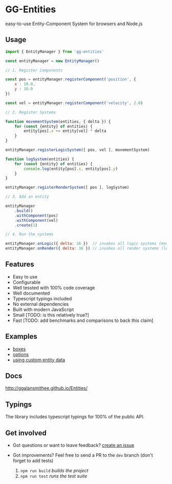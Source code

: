 # GG-Entities

easy-to-use Entity-Component System for browsers and Node.js

## Usage

```javascript
import { EntityManager } from 'gg-entities'

const entityManager = new EntityManager()

// 1. Register Components

const pos = entityManager.registerComponent('position', {
    x : 10.0,
    y : 10.0
})

const vel = entityManager.registerComponent('velocity', 2.0)

// 2. Register Systems

function movementSystem(entities, { delta }) {
    for (const {entity} of entities) {
        entity[pos].x += entity[vel] * delta
    }
}

entityManager.registerLogicSystem([ pos, vel ], movementSystem)

function logSystem(entities) {
    for (const {entity} of entities) {
        console.log(entity[pos].x, entity[pos].y)
    }
}

entityManager.registerRenderSystem([ pos ], logSystem)

// 3. Add an entity

entityManager
    .build()
    .withComponent(pos)
    .withComponent(vel)
    .create(1)

// 4. Run the systems

entityManager.onLogic({ delta: 16 })  // invokes all logic systems (movementSystem)
entityManager.onRender({ delta: 16 }) // invokes all render systems (logSystem)
```

## Features

* Easy to use
* Configurable
* Well tessted with 100% code coverage
* Well documented
* Typescript typings included
* No external dependencies
* Built with modern JavaScript
* Small [TODO: is this relatively true?]
* Fast [TODO: add benchmarks and comparisons to back this claim]

## Examples

* [boxes](http://ggalansmithee.github.io/Entities/examples/boxes.html)
* [options](http://ggalansmithee.github.io/Entities/examples/opts.html)
* [using custom entity data](http://ggalansmithee.github.io/Entities/examples/with-data.html)
  
## Docs

http://ggalansmithee.github.io/Entities/

## Typings

The library includes typescript typings for 100% of the public API.

## Get involved

* Got questions or want to leave feedback? [create an issue](https://github.com/GGAlanSmithee/Entities/issues/new)

* Got improvements? Feel free to send a PR to the `dev` branch (don't forget to add tests)
    1. `npm run build` *builds the project*
    2. `npm run test` *runs the test suite*